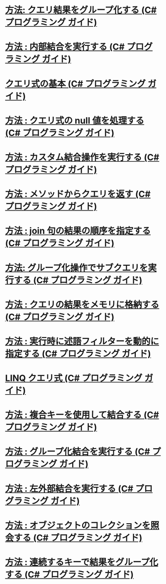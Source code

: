 # [方法: クエリ結果をグループ化する (C# プログラミング ガイド)](how-to-group-query-results.md)
# [方法 : 内部結合を実行する (C# プログラミング ガイド)](how-to-perform-inner-joins.md)
# [クエリ式の基本 (C# プログラミング ガイド)](query-expression-basics.md)
# [方法 : クエリ式の null 値を処理する (C# プログラミング ガイド)](how-to-handle-null-values-in-query-expressions.md)
# [方法 : カスタム結合操作を実行する (C# プログラミング ガイド)](how-to-perform-custom-join-operations.md)
# [方法 : メソッドからクエリを返す (C# プログラミング ガイド)](how-to-return-a-query-from-a-method.md)
# [方法 : join 句の結果の順序を指定する (C# プログラミング ガイド)](how-to-order-the-results-of-a-join-clause.md)
# [方法: グループ化操作でサブクエリを実行する (C# プログラミング ガイド)](how-to-perform-a-subquery-on-a-grouping-operation.md)
# [方法 : クエリの結果をメモリに格納する (C# プログラミング ガイド)](how-to-store-the-results-of-a-query-in-memory.md)
# [方法 : 実行時に述語フィルターを動的に指定する (C# プログラミング ガイド)](how-to-dynamically-specify-predicate-filters-at-runtime.md)
# [LINQ クエリ式 (C# プログラミング ガイド)](index.md)
# [方法 : 複合キーを使用して結合する (C# プログラミング ガイド)](how-to-join-by-using-composite-keys.md)
# [方法 : グループ化結合を実行する (C# プログラミング ガイド)](how-to-perform-grouped-joins.md)
# [方法 : 左外部結合を実行する (C# プログラミング ガイド)](how-to-perform-left-outer-joins.md)
# [方法 : オブジェクトのコレクションを照会する (C# プログラミング ガイド)](how-to-query-a-collection-of-objects.md)
# [方法 : 連続するキーで結果をグループ化する (C# プログラミング ガイド)](how-to-group-results-by-contiguous-keys.md)
